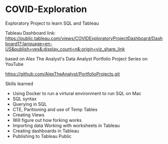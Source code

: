 # COVID-Exploration
Exploratory Project to learn SQL and Tableau 

Tableau Dashboard link: https://public.tableau.com/views/COVIDExploratoryProjectDashboard/Dashboard1?:language=en-US&publish=yes&:display_count=n&:origin=viz_share_link

based on Alex The Analyst's Data Analyst Portfolio Project Series on YouTube

https://github.com/AlexTheAnalyst/PortfolioProjects.git

Skills learned
* Using Docker to run a virtural environment to run SQL on Mac
* SQL syntax
* Querying in SQL
* CTE, Paritioning and use of Temp Tables
* Creating Views
* Will figure out how forking works
* Importing data Working with worksheets in Tableau
* Creating dashboards in Tableau
* Publishing to Tableau Public
